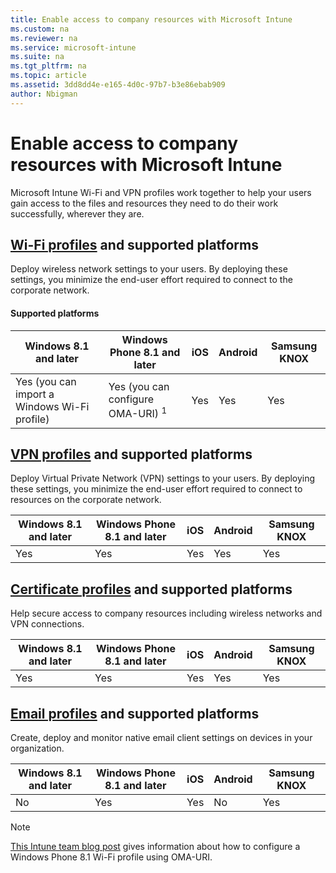 ```yaml
---
title: Enable access to company resources with Microsoft Intune
ms.custom: na
ms.reviewer: na
ms.service: microsoft-intune
ms.suite: na
ms.tgt_pltfrm: na
ms.topic: article
ms.assetid: 3dd8dd4e-e165-4d0c-97b7-b3e86ebab909
author: Nbigman
---
```

# Enable access to company resources with Microsoft Intune
Microsoft Intune Wi-Fi and VPN profiles work together to help your users gain access to the files and resources they need to do their work successfully, wherever they are.

## [Wi-Fi profiles](wi-fi-profiles-in-microsoft-intune.md) and supported platforms

Deploy wireless network settings to your users. By deploying these settings, you minimize the end-user effort required to connect to the corporate network.
#### Supported platforms

|Windows 8.1 and later|Windows Phone 8.1 and later|iOS|Android|Samsung KNOX|
|---------------------|---------------------------|---|-------|------------|
|Yes (you can import a Windows Wi-Fi profile)|Yes (you can configure OMA-URI) <sup>1</sup>|Yes|Yes|Yes|

## [VPN profiles](vpn-profiles-in-microsoft.intune.md) and supported platforms
Deploy Virtual Private Network (VPN) settings to your users. By deploying these settings, you minimize the end-user effort required to connect to resources on the corporate network.

|Windows 8.1 and later|Windows Phone 8.1 and later|iOS|Android|Samsung KNOX|
|---------------------|---------------------------|---|-------|------------|
|Yes|Yes|Yes|Yes|Yes|

## [Certificate profiles](certificates-in-microsoft-intune-for-securing-access-to-resources.md) and supported platforms
Help secure access to company resources including wireless networks and VPN connections.

|Windows 8.1 and later|Windows Phone 8.1 and later|iOS|Android|Samsung KNOX|
|---------------------|---------------------------|---|-------|------------|
|Yes|Yes|Yes|Yes|Yes|

## [Email profiles](enable-access-to-company-resources-with-microsoft-intune.md) and supported platforms
Create, deploy and monitor native email client settings on devices in your organization.

|Windows 8.1 and later|Windows Phone 8.1 and later|iOS|Android|Samsung KNOX|
|---------------------|---------------------------|---|-------|------------|
|No|Yes|Yes|No|Yes|
> [!NOTE]
> [This Intune team blog post](http://blogs.technet.com/b/microsoftintune/archive/2015/02/23/using-oma-uri-to-create-custom-wi-fi-profiles-for-windows-phone-8-1.aspx) gives information about how to configure a Windows Phone 8.1 Wi-Fi profile using OMA-URI.


